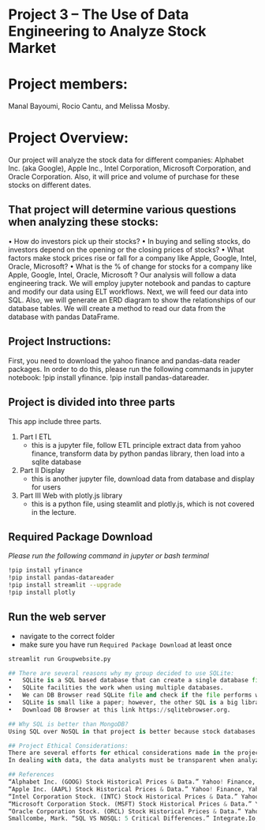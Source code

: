 # Project 3 – The Use of Data Engineering to Analyze Stock Market 

# Project members: 
Manal Bayoumi, Rocio Cantu, and Melissa Mosby.

# Project Overview: 
Our project will analyze the stock data for different companies: Alphabet Inc. (aka Google), Apple Inc., Intel Corporation, Microsoft Corporation, and Oracle Corporation. Also, it will price and volume of purchase for these stocks on different dates. 

## That project will determine various questions when analyzing these stocks:
•	How do investors pick up their stocks?
•	In buying and selling stocks, do investors depend on the opening or the closing prices of stocks?
•	What factors make stock prices rise or fall for a company like Apple, Google, Intel, Oracle, Microsoft?
•	What is the % of change for stocks for a company like Apple, Google, Intel, Oracle, Microsoft ?
Our analysis will follow a data engineering track. We will employ jupyter notebook and pandas to capture and modify our data using ELT workflows. Next, we will feed our data into SQL. Also, we will generate an ERD diagram to show the relationships of our database tables. We will create a method to read our data from the database with pandas DataFrame. 

## Project Instructions:
First, you need to download the yahoo finance and pandas-data reader packages. In order to do this, please run the following commands in jupyter notebook: 
!pip install yfinance. 
!pip install pandas-datareader.

## Project is divided into three parts
This app include three parts.   
1. Part I ETL
   * this is a jupyter file, follow ETL principle extract data from yahoo finance, transform data by python pandas library, then load into a sqlite database
2. Part II Display
   * this is another jupyter file, download data from database and display for users
3. Part III Web with plotly.js library
   * this is a python file, using steamlit and plotly.js, which is not covered in the lecture.

## Required Package Download
*Please run the following command in jupyter or bash terminal*
```bash
!pip install yfinance
!pip install pandas-datareader
!pip install streamlit --upgrade
!pip install plotly
```

## Run the web server
* navigate to the correct folder
* make sure you have run `Required Package Download` at least once
```python
streamlit run Groupwebsite.py

## There are several reasons why my group decided to use SQLite:
•	SQLite is a SQL based database that can create a single database file that can easily be uploaded to GitHub and shared with other group members.
•	SQLite facilities the work when using multiple databases. 
•	We can DB Browser read SQLite file and check if the file performs well.
•	SQLite is small like a paper; however, the other SQL is a big library. 
•	Download DB Browser at this link https://sqlitebrowser.org.

## Why SQL is better than MongoDB?
Using SQL over NoSQL in that project is better because stock databases are saved in a table form. SQL can perform analytical queries, such as filters, joins, merges, and aggression on the data. SQL databases are better for multi-row transactions, while NoSQL is better for unstructured data (Smallcombe, 2023).

## Project Ethical Considerations:
There are several efforts for ethical considerations made in the project, such as acknowledging the contribution of others when using data. By that, we mean that we site the code of others if we use it. 
In dealing with data, the data analysts must be transparent when analyzing data free from biased. 

## References
“Alphabet Inc. (GOOG) Stock Historical Prices & Data.” Yahoo! Finance, Yahoo!, 16 Jan. 2024, https://finance.yahoo.com/quote/GOOG/history?p=GOOG 
“Apple Inc. (AAPL) Stock Historical Prices & Data.” Yahoo! Finance, Yahoo!, 16 Jan. 2024, https://finance.yahoo.com/quote/AAPL/history?p=AAPL
“Intel Corporation Stock. (INTC) Stock Historical Prices & Data.” Yahoo! Finance, Yahoo!, 16 Jan. 2024, https://finance.yahoo.com/quote/INTC/history?p=INTC
“Microsoft Corporation Stock. (MSFT) Stock Historical Prices & Data.” Yahoo! Finance, Yahoo!, 16 Jan. 2024, https://finance.yahoo.com/quote/MSFT/history?p=MSFT
“Oracle Corporation Stock. (ORCL) Stock Historical Prices & Data.” Yahoo! Finance, Yahoo!, 16 Jan. 2024, https://finance.yahoo.com/quote/ORCL/history?p=ORCL
Smallcombe, Mark. “SQL VS NOSQL: 5 Critical Differences.” Integrate.Io, 9 Nov. 2023, www.integrate.io/blog/the-sql-vs-nosql-difference/#two. 



